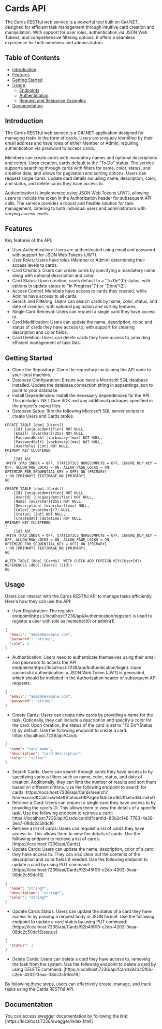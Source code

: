 # Cards API

The Cards RESTful web service is a powerful tool built on C#/.NET, designed for efficient task management through intuitive card creation and manipulation. With support for user roles, authentication via JSON Web Tokens, and comprehensive filtering options, it offers a seamless experience for both members and administrators.

## Table of Contents

- [Introduction](#introduction)
- [Features](#features)
- [Getting Started](#getting-started)  
- [Usage](#usage)
  - [Endpoints](#endpoints)
  - [Authentication](#authentication)
  - [Request and Response Examples](#request-and-response-examples)
- [Documentation](#documentation)  
  
## Introduction

The Cards RESTful web service is a C#/.NET application designed for managing tasks in the form of cards. Users are uniquely identified by their email address and have roles of either Member or Admin, requiring authentication via password to access cards.

Members can create cards with mandatory names and optional descriptions and colors. Upon creation, cards default to the "To Do" status. The service supports searching through cards with filters for name, color, status, and creation date, and allows for pagination and sorting options. Users can request single cards, update card details including name, description, color, and status, and delete cards they have access to.

Authentication is implemented using JSON Web Tokens (JWT), allowing users to include the token in the Authorization header for subsequent API calls. The service provides a robust and flexible solution for task management, catering to both individual users and administrators with varying access levels.

## Features

Key features of the API.

- User Authentication: Users are authenticated using email and password, with support for JSON Web Tokens (JWT).
- User Roles: Users have roles (Member or Admin) determining their access levels to cards.
- Card Creation: Users can create cards by specifying a mandatory name along with optional description and color.
- Card Status: Upon creation, cards default to a "To Do"(0) status, with options to update status to "In Progress"(1) or "Done"(2).
- Access Control: Members have access to cards they created, while Admins have access to all cards.
- Search and Filtering: Users can search cards by name, color, status, and date of creation, with optional pagination and sorting features.
- Single Card Retrieval: Users can request a single card they have access to.
- Card Modification: Users can update the name, description, color, and status of cards they have access to, with support for clearing description and color fields.
- Card Deletion: Users can delete cards they have access to, providing efficient management of task lists.

## Getting Started

- Clone the Repository: Clone the repository containing the API code to your local machine.
- Database Configuration: Ensure you have a Microsoft SQL database installed. Update the database connection string in appsettings.json to point to your database.
- Install Dependencies: Install the necessary dependencies for the API. This includes .NET Core SDK and any additional packages specified in the project's csproj files.
- Database Setup: Run the following Microsoft SQL server scripts to create Users and Cards tables.
```
CREATE TABLE [dbo].[Users](
	[Id] [uniqueidentifier] NOT NULL,
	[Email] [nvarchar](255) NOT NULL,
	[PasswordHash] [varbinary](max) NOT NULL,
	[PasswordSalt] [varbinary](max) NOT NULL,
	[UserRole] [int] NOT NULL,
PRIMARY KEY CLUSTERED 
(
	[Id] ASC
)WITH (PAD_INDEX = OFF, STATISTICS_NORECOMPUTE = OFF, IGNORE_DUP_KEY = OFF, ALLOW_ROW_LOCKS = ON, ALLOW_PAGE_LOCKS = ON, OPTIMIZE_FOR_SEQUENTIAL_KEY = OFF) ON [PRIMARY]
) ON [PRIMARY] TEXTIMAGE_ON [PRIMARY]
GO

CREATE TABLE [dbo].[Cards](
	[Id] [uniqueidentifier] NOT NULL,
	[UserId] [uniqueidentifier] NOT NULL,
	[Name] [nvarchar](255) NOT NULL,
	[Description] [nvarchar](max) NULL,
	[Color] [nvarchar](7) NULL,
	[Status] [int] NOT NULL,
	[CreatedAt] [datetime] NOT NULL,
PRIMARY KEY CLUSTERED 
(
	[Id] ASC
)WITH (PAD_INDEX = OFF, STATISTICS_NORECOMPUTE = OFF, IGNORE_DUP_KEY = OFF, ALLOW_ROW_LOCKS = ON, ALLOW_PAGE_LOCKS = ON, OPTIMIZE_FOR_SEQUENTIAL_KEY = OFF) ON [PRIMARY]
) ON [PRIMARY] TEXTIMAGE_ON [PRIMARY]
GO

ALTER TABLE [dbo].[Cards]  WITH CHECK ADD FOREIGN KEY([UserId])
REFERENCES [dbo].[Users] ([Id])
GO
```

## Usage
Users can interact with the Cards RESTful API to manage tasks efficiently. Here's how they can use the API:

- User Registration: The register endpoint(https://localhost:7236/api/Authentication/register) is used to register a user with role as memeber(0) or admin(1)
```json
{
  "email": "admin@example.com",
  "password": "string",
  "role": 1
}
```
- Authentication: Users need to authenticate themselves using their email and password to access the API endpoints(https://localhost:7236/api/Authentication/login). Upon successful authentication, a JSON Web Token (JWT) is generated, which should be included in the Authorization header of subsequent API requests.
```json
{
  "email": "admin@example.com",
  "password": "string"
}
```
- Create Cards: Users can create new cards by providing a name for the task. Optionally, they can include a description and specify a color for the card. Upon creation, the status of the card is set to "To Do"(Status 0) by default. Use the following endpoint to create a card: https://localhost:7236/api/Cards
```json
{
  "name": "card name",
  "description": "card description",
  "color": "silver"
}
```
- Search Cards: Users can search through cards they have access to by specifying various filters such as name, color, status, and date of creation. Additionally, they can limit the number of results and sort them based on different criteria. Use the following endpoint to search for cards: https://localhost:7236/api/Cards/search?Name=card&Color=white&Status=0&Page=1&Size=1&Offset=0&Limit=0
- Retrieve a Card: Users can request a single card they have access to by providing the card's ID. This allows them to view the details of a specific task.
Use the following endpoint to retrieve a card: https://localhost:7236/api/Cards/cardId?cardId=80b2c1e6-7783-4a39-3ea7-08dc2c59dc16
- Retrieve a list of cards: Users can request a list of cards they have access to. This allows them to view the details of cards.
Use the following endpoint to retrieve a list of cards: [https://localhost:7236/api/Cards]
- Update Cards: Users can update the name, description, color of a card they have access to. They can also clear out the contents of the description and color fields if needed.
Use the following endpoint to update a card by using PUT command: [https://localhost:7236/api/Cards/92b45f06-c2eb-4202-3eaa-08dc2c59dc16]
```json
{
  "name": "stringY",
  "description": "stringY",
  "color": "stringY"
}
```
- Update Cards Status: Users can update the status of a card they have access to by passing a request body in JSON format.
Use the following endpoint to update a card status by using PUT command: [https://localhost:7236/api/Cards/92b45f06-c2eb-4202-3eaa-08dc2c59dc16/status]
```json
{
  "status": 1
}
```
- Delete Cards: Users can delete a card they have access to, removing the task from the system.
Use the following endpoint to delete a card by using DELETE command: [https://localhost:7236/api/Cards/92b45f06-c2eb-4202-3eaa-08dc2c59dc16]

By following these steps, users can effectively create, manage, and track tasks using the Cards RESTful API.

## Documentation

You can access swagger documentation by following the link: [https://localhost:7236/swagger/index.html]
